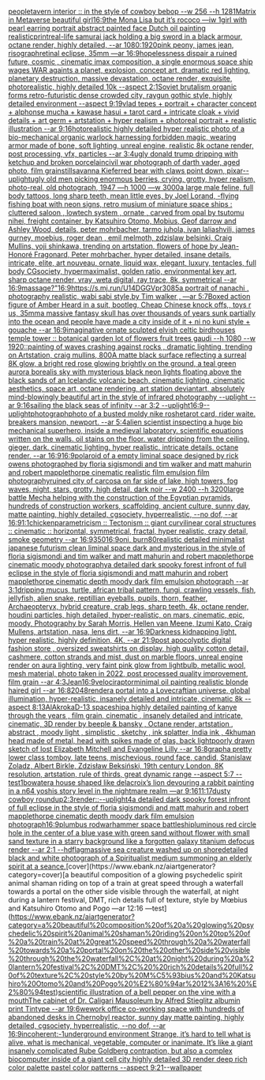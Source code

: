 [](https://www.ebank.nz/aiartgenerator?category=)[people](https://www.ebank.nz/aiartgenerator?category=people)[tavern interior :: in the style of cowboy bebop --w 256 --h 128](https://www.ebank.nz/aiartgenerator?category=tavern%20interior%20%3A%3A%20in%20the%20style%20of%20cowboy%20bebop%20--w%20256%20--h%20128)[1](https://www.ebank.nz/aiartgenerator?category=1)[Matrix in Metaverse beautiful girl](https://www.ebank.nz/aiartgenerator?category=Matrix%20in%20Metaverse%20beautiful%20girl)[16:9](https://www.ebank.nz/aiartgenerator?category=16%3A9)[the Mona Lisa but it’s rococo —iw 1](https://www.ebank.nz/aiartgenerator?category=the%20Mona%20Lisa%20but%20it%E2%80%99s%20rococo%20%E2%80%94iw%201)[girl with pearl earring portrait abstract painted face Dutch oil painting realistic](https://www.ebank.nz/aiartgenerator?category=girl%20with%20pearl%20earring%20portrait%20abstract%20painted%20face%20Dutch%20oil%20painting%20realistic)[print](https://www.ebank.nz/aiartgenerator?category=print)[real-life samurai jack holding a big sword in a black armour, octane render, highly detailed, --ar 1080:1920](https://www.ebank.nz/aiartgenerator?category=real-life%20samurai%20jack%20holding%20a%20big%20sword%20in%20a%20black%20armour%2C%20octane%20render%2C%20highly%20detailed%2C%20--ar%201080%3A1920)[pink peony, james jean, risograph](https://www.ebank.nz/aiartgenerator?category=pink%20peony%2C%20james%20jean%2C%20risograph)[retinal eclipse, 35mm —ar 16:9](https://www.ebank.nz/aiartgenerator?category=retinal%20eclipse%2C%2035mm%20%E2%80%94ar%2016%3A9)[hopelessness dispair a ruined future, cosmic , cinematic imax composition, a single enormous space ship wages WAR againts a planet, explosion,  concept art, dramatic red lighting, planetary destruction, massive devastation, octane render, exquisite, photorealistic, highly detailed 10k --aspect 2:1](https://www.ebank.nz/aiartgenerator?category=hopelessness%20dispair%20a%20ruined%20future%2C%20cosmic%20%2C%20cinematic%20imax%20composition%2C%20a%20single%20enormous%20space%20ship%20wages%20WAR%20againts%20a%20planet%2C%20explosion%2C%20%20concept%20art%2C%20dramatic%20red%20lighting%2C%20planetary%20destruction%2C%20massive%20devastation%2C%20octane%20render%2C%20exquisite%2C%20photorealistic%2C%20highly%20detailed%2010k%20--aspect%202%3A1)[Soviet brutalism organic forms retro-futuristic dense crowded city, raygun gothic style, highly detailed environment --aspect 9:19](https://www.ebank.nz/aiartgenerator?category=Soviet%20brutalism%20organic%20forms%20retro-futuristic%20dense%20crowded%20city%2C%20raygun%20gothic%20style%2C%20highly%20detailed%20environment%20--aspect%209%3A19)[vlad tepes + portrait + character concept + alphonse mucha + kawase hasui + tarot card + intricate cloak + vivid details + art germ + artstation + hyper realism + photoreal portrait + realistic illustration --ar 9:16](https://www.ebank.nz/aiartgenerator?category=vlad%20tepes%20%2B%20portrait%20%2B%20character%20concept%20%2B%20alphonse%20mucha%20%2B%20kawase%20hasui%20%2B%20tarot%20card%20%2B%20intricate%20cloak%20%2B%20vivid%20details%20%2B%20art%20germ%20%2B%20artstation%20%2B%20hyper%20realism%20%2B%20photoreal%20portrait%20%2B%20realistic%20illustration%20--ar%209%3A16)[hotorealistic highly detailed hyper realistic photo of a bio-mechanical organic warlock harnessing forbidden magic, wearing armor made of bone, soft lighting, unreal engine, realistic 8k octane render, post processing, vfx, particles --ar 3:4](https://www.ebank.nz/aiartgenerator?category=hotorealistic%20highly%20detailed%20hyper%20realistic%20photo%20of%20a%20bio-mechanical%20organic%20warlock%20harnessing%20forbidden%20magic%2C%20wearing%20armor%20made%20of%20bone%2C%20soft%20lighting%2C%20unreal%20engine%2C%20realistic%208k%20octane%20render%2C%20post%20processing%2C%20vfx%2C%20particles%20--ar%203%3A4)[ugly donald trump dripping with ketchup and broken porcelain](https://www.ebank.nz/aiartgenerator?category=ugly%20donald%20trump%20dripping%20with%20ketchup%20and%20broken%20porcelain)[](https://www.ebank.nz/aiartgenerator?category=)[civil war photograph of darth vader, aged photo, film grain](https://www.ebank.nz/aiartgenerator?category=civil%20war%20photograph%20of%20darth%20vader%2C%20aged%20photo%2C%20film%20grain)[still](https://www.ebank.nz/aiartgenerator?category=still)[savanna Kiefer](https://www.ebank.nz/aiartgenerator?category=savanna%20Kiefer)[red bear with claws point down, pixar](https://www.ebank.nz/aiartgenerator?category=red%20bear%20with%20claws%20point%20down%2C%20pixar)[--uplight](https://www.ebank.nz/aiartgenerator?category=--uplight)[ugly old men picking enormous berries, crying, grotty, hyper realism, photo-real, old photograph, 1947 —h 1000 —w 3000](https://www.ebank.nz/aiartgenerator?category=ugly%20old%20men%20picking%20enormous%20berries%2C%20crying%2C%20grotty%2C%20hyper%20realism%2C%20photo-real%2C%20old%20photograph%2C%201947%20%E2%80%94h%201000%20%E2%80%94w%203000)[a large male feline, full body tattoos, long sharp teeth, mean little eyes, by Joel  Lorand, -](https://www.ebank.nz/aiartgenerator?category=a%20large%20male%20feline%2C%20full%20body%20tattoos%2C%20long%20sharp%20teeth%2C%20mean%20little%20eyes%2C%20by%20Joel%20%20Lorand%2C%20-)[flying fishing boat with neon signs, retro musium of miniature space ships : cluttered saloon , lowtech system , ornate , carved from opal by tsutomu nihei, freight container, by Katsuhiro Otomo, Mobius, Geof darrow and Ashley Wood, details, peter mohrbacher, tarmo juhola, ivan laliashvili, james gurney, moebius, roger dean , emil melmoth, zdzislaw belsinki, Craig Mullins, yoji shinkawa, trending on artstation, flowers of hope by Jean-Honoré Fragonard, Peter mohrbacher, hyper detailed, insane details, intricate, elite, art nouveau, ornate, liquid wax, elegant, luxury, tentacles, full body CGsociety, hypermaximalist, golden ratio, environmental key art, sharp octane render, vray ,weta digital, ray trace, 8k, symmetrical --ar 16:9](https://www.ebank.nz/aiartgenerator?category=flying%20fishing%20boat%20with%20neon%20signs%2C%20retro%20musium%20of%20miniature%20space%20ships%20%3A%20cluttered%20saloon%20%2C%20lowtech%20system%20%2C%20ornate%20%2C%20carved%20from%20opal%20by%20tsutomu%20nihei%2C%20freight%20container%2C%20by%20Katsuhiro%20Otomo%2C%20Mobius%2C%20Geof%20darrow%20and%20Ashley%20Wood%2C%20details%2C%20peter%20mohrbacher%2C%20tarmo%20juhola%2C%20ivan%20laliashvili%2C%20james%20gurney%2C%20moebius%2C%20roger%20dean%20%2C%20emil%20melmoth%2C%20zdzislaw%20belsinki%2C%20Craig%20Mullins%2C%20yoji%20shinkawa%2C%20trending%20on%20artstation%2C%20flowers%20of%20hope%20by%20Jean-Honor%C3%A9%20Fragonard%2C%20Peter%20mohrbacher%2C%20hyper%20detailed%2C%20insane%20details%2C%20intricate%2C%20elite%2C%20art%20nouveau%2C%20ornate%2C%20liquid%20wax%2C%20elegant%2C%20luxury%2C%20tentacles%2C%20full%20body%20CGsociety%2C%20hypermaximalist%2C%20golden%20ratio%2C%20environmental%20key%20art%2C%20sharp%20octane%20render%2C%20vray%20%2Cweta%20digital%2C%20ray%20trace%2C%208k%2C%20symmetrical%20--ar%2016%3A9)[massage?"](https://www.ebank.nz/aiartgenerator?category=massage%3F%22)[16:9](https://www.ebank.nz/aiartgenerator?category=16%3A9)[<https://s.mj.run/U14DGGVpr30>](https://www.ebank.nz/aiartgenerator?category=%3Chttps%3A//s.mj.run/U14DGGVpr30%3E)[85](https://www.ebank.nz/aiartgenerator?category=85)[a portrait of nanachi , photography realistic, wabi sabi style,by Tim walker , —ar 5:7](https://www.ebank.nz/aiartgenerator?category=a%20portrait%20of%20nanachi%20%2C%20photography%20realistic%2C%20wabi%20sabi%20style%2Cby%20Tim%20walker%20%2C%20%E2%80%94ar%205%3A7)[Boxed action figure of Amber Heard in a suit, bootleg, Cheap Chinese knock offs,, toys r us, 35mm](https://www.ebank.nz/aiartgenerator?category=Boxed%20action%20figure%20of%20Amber%20Heard%20in%20a%20suit%2C%20bootleg%2C%20Cheap%20Chinese%20knock%20offs%2C%2C%20toys%20r%20us%2C%2035mm)[a massive fantasy skull has over thousands of years sunk partially into the ocean and people have made a city inside of it + ni no kuni style + gouache --ar 16:9](https://www.ebank.nz/aiartgenerator?category=a%20massive%20fantasy%20skull%20has%20over%20thousands%20of%20years%20sunk%20partially%20into%20the%20ocean%20and%20people%20have%20made%20a%20city%20inside%20of%20it%20%2B%20ni%20no%20kuni%20style%20%2B%20gouache%20--ar%2016%3A9)[imaginative ornate sculpted elvish celtic birdhouses temple tower :: botanical garden lot of flowers fruit trees gaudi --h 1080 --w 1920](https://www.ebank.nz/aiartgenerator?category=imaginative%20ornate%20sculpted%20elvish%20celtic%20birdhouses%20temple%20tower%20%3A%3A%20botanical%20garden%20lot%20of%20flowers%20fruit%20trees%20gaudi%20--h%201080%20--w%201920)[::](https://www.ebank.nz/aiartgenerator?category=%3A%3A)[painting of waves crashing against rocks , dramatic lighting,  trending on Artstation, craig mullins, 800](https://www.ebank.nz/aiartgenerator?category=painting%20of%20waves%20crashing%20against%20rocks%20%2C%20dramatic%20lighting%2C%20%20trending%20on%20Artstation%2C%20craig%20mullins%2C%20800)[A matte black surface reflecting a surreal 8K glow, a bright red rose glowing brightly on the ground, a teal green aurora borealis sky with mysterious black neon lights floating above the black sands of an Icelandic volcanic beach, cinematic lighting, cinematic aesthetics, space art, octane rendering, art station deviantart, absolutely mind-blowingly beautiful art in the style of infrared photography --uplight --ar 9:16](https://www.ebank.nz/aiartgenerator?category=A%20matte%20black%20surface%20reflecting%20a%20surreal%208K%20glow%2C%20a%20bright%20red%20rose%20glowing%20brightly%20on%20the%20ground%2C%20a%20teal%20green%20aurora%20borealis%20sky%20with%20mysterious%20black%20neon%20lights%20floating%20above%20the%20black%20sands%20of%20an%20Icelandic%20volcanic%20beach%2C%20cinematic%20lighting%2C%20cinematic%20aesthetics%2C%20space%20art%2C%20octane%20rendering%2C%20art%20station%20deviantart%2C%20absolutely%20mind-blowingly%20beautiful%20art%20in%20the%20style%20of%20infrared%20photography%20--uplight%20--ar%209%3A16)[sailing the black seas of infinity --ar 3:2 --uplight](https://www.ebank.nz/aiartgenerator?category=sailing%20the%20black%20seas%20of%20infinity%20--ar%203%3A2%20--uplight)[16:9](https://www.ebank.nz/aiartgenerator?category=16%3A9)[--uplight](https://www.ebank.nz/aiartgenerator?category=--uplight)[photograph](https://www.ebank.nz/aiartgenerator?category=photograph)[photo of a busted moldy nike roshe](https://www.ebank.nz/aiartgenerator?category=photo%20of%20a%20busted%20moldy%20nike%20roshe)[tarot card, rider waite. breakers mansion, newport. --ar 5:4](https://www.ebank.nz/aiartgenerator?category=tarot%20card%2C%20rider%20waite.%20breakers%20mansion%2C%20newport.%20--ar%205%3A4)[alien scientist inspecting a huge bio mechanical superhero, inside a medieval laboratory. scientific equations written on the walls. oil stains on the floor. water dripping from the ceiling. gieger. dark. cinematic lighting. hyper realistic. intricate details. octane render. --ar 16:9](https://www.ebank.nz/aiartgenerator?category=alien%20scientist%20inspecting%20a%20huge%20bio%20mechanical%20superhero%2C%20inside%20a%20medieval%20laboratory.%20scientific%20equations%20written%20on%20the%20walls.%20oil%20stains%20on%20the%20floor.%20water%20dripping%20from%20the%20ceiling.%20gieger.%20dark.%20cinematic%20lighting.%20hyper%20realistic.%20intricate%20details.%20octane%20render.%20--ar%2016%3A9)[16:9](https://www.ebank.nz/aiartgenerator?category=16%3A9)[polaroid of a empty liminal space designed by rick owens photographed by floria sigismondi and tim walker  and matt mahurin and robert mapplethorpe cinematic realistic film emulsion film photography](https://www.ebank.nz/aiartgenerator?category=polaroid%20of%20a%20empty%20liminal%20space%20designed%20by%20rick%20owens%20photographed%20by%20floria%20sigismondi%20and%20tim%20walker%20%20and%20matt%20mahurin%20and%20robert%20mapplethorpe%20cinematic%20realistic%20film%20emulsion%20film%20photography)[ruined city of carcosa on far side of lake, high towers, fog waves, night, stars, grotty, high detail, dark noir --w 2400 --h 3200](https://www.ebank.nz/aiartgenerator?category=ruined%20city%20of%20carcosa%20on%20far%20side%20of%20lake%2C%20high%20towers%2C%20fog%20waves%2C%20night%2C%20stars%2C%20grotty%2C%20high%20detail%2C%20dark%20noir%20--w%202400%20--h%203200)[large battle Mecha helping with the construction of the Egyptian pyramids, hundreds of construction workers, scaffolding, ancient culture, sunny day, matte painting, highly detailed, cgsociety, hyperrealistic, --no dof, --ar 16:9](https://www.ebank.nz/aiartgenerator?category=large%20battle%20Mecha%20helping%20with%20the%20construction%20of%20the%20Egyptian%20pyramids%2C%20hundreds%20of%20construction%20workers%2C%20scaffolding%2C%20ancient%20culture%2C%20sunny%20day%2C%20matte%20painting%2C%20highly%20detailed%2C%20cgsociety%2C%20hyperrealistic%2C%20--no%20dof%2C%20--ar%2016%3A9)[1:1](https://www.ebank.nz/aiartgenerator?category=1%3A1)[chicken](https://www.ebank.nz/aiartgenerator?category=chicken)[parametricism :: Tectonism :: giant curvilinear coral structures :: cinematic :: horizontal, symmetrical, fractal, hyper realistic, crazy detail, smoke geometry --ar 16:9](https://www.ebank.nz/aiartgenerator?category=parametricism%20%3A%3A%20Tectonism%20%3A%3A%20giant%20curvilinear%20coral%20structures%20%3A%3A%20cinematic%20%3A%3A%20horizontal%2C%20symmetrical%2C%20fractal%2C%20hyper%20realistic%2C%20crazy%20detail%2C%20smoke%20geometry%20--ar%2016%3A9)[350](https://www.ebank.nz/aiartgenerator?category=350)[16:9](https://www.ebank.nz/aiartgenerator?category=16%3A9)[oni, burn](https://www.ebank.nz/aiartgenerator?category=oni%2C%20burn)[80](https://www.ebank.nz/aiartgenerator?category=80)[realistic detailed minimalist japanese futurism clean liminal space dark and mysterious in the style of floria sigismondi and tim walker and matt mahurin and robert mapplethorpe cinematic moody photography](https://www.ebank.nz/aiartgenerator?category=realistic%20detailed%20minimalist%20japanese%20futurism%20clean%20liminal%20space%20dark%20and%20mysterious%20in%20the%20style%20of%20floria%20sigismondi%20and%20tim%20walker%20and%20matt%20mahurin%20and%20robert%20mapplethorpe%20cinematic%20moody%20photography)[a detailed dark spooky forest infront of full eclipse in the style of floria sigismondi and matt mahurin and robert mapplethorpe cinematic depth moody dark film emulsion photograph --ar 3:1](https://www.ebank.nz/aiartgenerator?category=a%20detailed%20dark%20spooky%20forest%20infront%20of%20full%20eclipse%20in%20the%20style%20of%20floria%20sigismondi%20and%20matt%20mahurin%20and%20robert%20mapplethorpe%20cinematic%20depth%20moody%20dark%20film%20emulsion%20photograph%20--ar%203%3A1)[dripping mucus, turtle, african tribal pattern, fungi, crawling vessels, fish, jellyfish, alien snake, reptillian eyeballs, pupils, thorn, feather, Archaeopteryx, hybrid creature, crab legs, sharp teeth, 4k, octane render, houdini particles, high detailed, hyper-realistic, on mars, cinematic, epic, moody, Photography by Sarah Morris, Hellen van Meene, Izumi Kato, Craig Mullens, artstation, nasa, lens dirt, --ar 16:9](https://www.ebank.nz/aiartgenerator?category=dripping%20mucus%2C%20turtle%2C%20african%20tribal%20pattern%2C%20fungi%2C%20crawling%20vessels%2C%20fish%2C%20jellyfish%2C%20alien%20snake%2C%20reptillian%20eyeballs%2C%20pupils%2C%20thorn%2C%20feather%2C%20Archaeopteryx%2C%20hybrid%20creature%2C%20crab%20legs%2C%20sharp%20teeth%2C%204k%2C%20octane%20render%2C%20houdini%20particles%2C%20high%20detailed%2C%20hyper-realistic%2C%20on%20mars%2C%20cinematic%2C%20epic%2C%20moody%2C%20Photography%20by%20Sarah%20Morris%2C%20Hellen%20van%20Meene%2C%20Izumi%20Kato%2C%20Craig%20Mullens%2C%20artstation%2C%20nasa%2C%20lens%20dirt%2C%20--ar%2016%3A9)[Darkness kidnapping light, hyper realistic, highly definition, 4K, --ar 21:9](https://www.ebank.nz/aiartgenerator?category=Darkness%20kidnapping%20light%2C%20hyper%20realistic%2C%20highly%20definition%2C%204K%2C%20--ar%2021%3A9)[post apocolyptic digital fashion store , oversized sweatshirts on display, high quality cotton detail, cashmere, cotton strands and mist, dust on marble floors, unreal engine render on aura lighting, very faint pink glow from lightbulb, metallic wool, mesh material, photo taken in 2022, post processed quality improvement, film grain --ar 4:3](https://www.ebank.nz/aiartgenerator?category=post%20apocolyptic%20digital%20fashion%20store%20%2C%20oversized%20sweatshirts%20on%20display%2C%20high%20quality%20cotton%20detail%2C%20cashmere%2C%20cotton%20strands%20and%20mist%2C%20dust%20on%20marble%20floors%2C%20unreal%20engine%20render%20on%20aura%20lighting%2C%20very%20faint%20pink%20glow%20from%20lightbulb%2C%20metallic%20wool%2C%20mesh%20material%2C%20photo%20taken%20in%202022%2C%20post%20processed%20quality%20improvement%2C%20film%20grain%20--ar%204%3A3)[Jean](https://www.ebank.nz/aiartgenerator?category=Jean)[16:9](https://www.ebank.nz/aiartgenerator?category=16%3A9)[velociraptor](https://www.ebank.nz/aiartgenerator?category=velociraptor)[minimal oil painting realistic blonde haired girl --ar 16:8](https://www.ebank.nz/aiartgenerator?category=minimal%20oil%20painting%20realistic%20blonde%20haired%20girl%20--ar%2016%3A8)[2048](https://www.ebank.nz/aiartgenerator?category=2048)[render](https://www.ebank.nz/aiartgenerator?category=render)[a portal into a Lovecraftian universe, global illumination, hyper-realistic, insanely detailed and intricate, cinematic 8k --aspect 8:13](https://www.ebank.nz/aiartgenerator?category=a%20portal%20into%20a%20Lovecraftian%20universe%2C%20global%20illumination%2C%20hyper-realistic%2C%20insanely%20detailed%20and%20intricate%2C%20cinematic%208k%20--aspect%208%3A13)[AlAkroka](https://www.ebank.nz/aiartgenerator?category=AlAkroka)[D-13 spaceship](https://www.ebank.nz/aiartgenerator?category=D-13%20spaceship)[a highly detailed painting of kanye through the years , film grain, cinematic , insanely detailed and intricate, cinematic, 3D render by beeple & bansky  , Octane render, artstation , abstract , moody light , simplistic , sketchy , ink splatter, India ink , 4k](https://www.ebank.nz/aiartgenerator?category=a%20highly%20detailed%20painting%20of%20kanye%20through%20the%20years%20%2C%20film%20grain%2C%20cinematic%20%2C%20insanely%20detailed%20and%20intricate%2C%20cinematic%2C%203D%20render%20by%20beeple%20%26%20bansky%20%20%2C%20Octane%20render%2C%20artstation%20%2C%20abstract%20%2C%20moody%20light%20%2C%20simplistic%20%2C%20sketchy%20%2C%20ink%20splatter%2C%20India%20ink%20%2C%204k)[human head made of metal, head with spikes made of glas, back light](https://www.ebank.nz/aiartgenerator?category=human%20head%20made%20of%20metal%2C%20head%20with%20spikes%20made%20of%20glas%2C%20back%20light)[poorly drawn sketch of lost Elizabeth Mitchell and Evangeline Lilly --ar 16:8](https://www.ebank.nz/aiartgenerator?category=poorly%20drawn%20sketch%20of%20lost%20Elizabeth%20Mitchell%20and%20Evangeline%20Lilly%20--ar%2016%3A8)[graph](https://www.ebank.nz/aiartgenerator?category=graph)[a pretty lower class tomboy, late teens, mischevious, round face, candid, Stanislaw Zoladz, Albert Birkle, Zdzisław Beksiński, 19th century London, 8K resolution, artstation, rule of thirds, great dynamic range --aspect 5:7 --test](https://www.ebank.nz/aiartgenerator?category=a%20pretty%20lower%20class%20tomboy%2C%20late%20teens%2C%20mischevious%2C%20round%20face%2C%20candid%2C%20Stanislaw%20Zoladz%2C%20Albert%20Birkle%2C%20Zdzis%C5%82aw%20Beksi%C5%84ski%2C%2019th%20century%20London%2C%208K%20resolution%2C%20artstation%2C%20rule%20of%20thirds%2C%20great%20dynamic%20range%20--aspect%205%3A7%20--test)[1](https://www.ebank.nz/aiartgenerator?category=1)[bowater](https://www.ebank.nz/aiartgenerator?category=bowater)[a house shaped like delacroix’s lion devouring a rabbit painting in a n64 yoshis story level in the nightmare realm —ar 9:16](https://www.ebank.nz/aiartgenerator?category=a%20house%20shaped%20like%20delacroix%E2%80%99s%20lion%20devouring%20a%20rabbit%20painting%20in%20a%20n64%20yoshis%20story%20level%20in%20the%20nightmare%20realm%20%E2%80%94ar%209%3A16)[11:17](https://www.ebank.nz/aiartgenerator?category=11%3A17)[dusty cowboy roundup](https://www.ebank.nz/aiartgenerator?category=dusty%20cowboy%20roundup)[2:3](https://www.ebank.nz/aiartgenerator?category=2%3A3)[render::](https://www.ebank.nz/aiartgenerator?category=render%3A%3A)[--uplight](https://www.ebank.nz/aiartgenerator?category=--uplight)[4](https://www.ebank.nz/aiartgenerator?category=4)[a detailed dark spooky forest infront of full eclipse in the style of floria sigismondi and matt mahurin and robert mapplethorpe cinematic depth moody dark film emulsion photograph](https://www.ebank.nz/aiartgenerator?category=a%20detailed%20dark%20spooky%20forest%20infront%20of%20full%20eclipse%20in%20the%20style%20of%20floria%20sigismondi%20and%20matt%20mahurin%20and%20robert%20mapplethorpe%20cinematic%20depth%20moody%20dark%20film%20emulsion%20photograph)[16:9](https://www.ebank.nz/aiartgenerator?category=16%3A9)[plumbus rod](https://www.ebank.nz/aiartgenerator?category=plumbus%20rod)[warhammer space battleship](https://www.ebank.nz/aiartgenerator?category=warhammer%20space%20battleship)[luminous red circle hole in the center of a blue vase with green sand without flower with small sand texture in a starry background like a forgotten galaxy titanium defocus render --ar 2:1 --hd](https://www.ebank.nz/aiartgenerator?category=luminous%20red%20circle%20hole%20in%20the%20center%20of%20a%20blue%20vase%20with%20green%20sand%20without%20flower%20with%20small%20sand%20texture%20in%20a%20starry%20background%20like%20a%20forgotten%20galaxy%20titanium%20defocus%20render%20--ar%202%3A1%20--hd)[flag](https://www.ebank.nz/aiartgenerator?category=flag)[massive sea creature washed up on shore](https://www.ebank.nz/aiartgenerator?category=massive%20sea%20creature%20washed%20up%20on%20shore)[detailed black and white photograph of a Spiritualist medium summoning an elderly spirit at a seance.](https://www.ebank.nz/aiartgenerator?category=detailed%20black%20and%20white%20photograph%20of%20a%20Spiritualist%20medium%20summoning%20an%20elderly%20spirit%20at%20a%20seance.)[cover](https://www.ebank.nz/aiartgenerator?category=cover)[a beautiful composition of a glowing psychedelic spirit animal shaman riding on top of a train at great speed through a waterfall towards a portal on the other side visible through the waterfall, at night during a lantern festival, DMT,  rich details full of texture, style by Mœbius and Katsuhiro Otomo and Pogo —ar 12:16 —test](https://www.ebank.nz/aiartgenerator?category=a%20beautiful%20composition%20of%20a%20glowing%20psychedelic%20spirit%20animal%20shaman%20riding%20on%20top%20of%20a%20train%20at%20great%20speed%20through%20a%20waterfall%20towards%20a%20portal%20on%20the%20other%20side%20visible%20through%20the%20waterfall%2C%20at%20night%20during%20a%20lantern%20festival%2C%20DMT%2C%20%20rich%20details%20full%20of%20texture%2C%20style%20by%20M%C5%93bius%20and%20Katsuhiro%20Otomo%20and%20Pogo%20%E2%80%94ar%2012%3A16%20%E2%80%94test)[scientific illustration of a bell pepper on the vine with a mouth](https://www.ebank.nz/aiartgenerator?category=scientific%20illustration%20of%20a%20bell%20pepper%20on%20the%20vine%20with%20a%20mouth)[The cabinet of Dr. Caligari Mausoleum by Alfred Stieglitz albumin print Tintype --ar 19:6](https://www.ebank.nz/aiartgenerator?category=The%20cabinet%20of%20Dr.%20Caligari%20Mausoleum%20by%20Alfred%20Stieglitz%20albumin%20print%20Tintype%20--ar%2019%3A6)[](https://www.ebank.nz/aiartgenerator?category=)[wework office co-working space with hundreds of abandoned desks in Chernobyl reactor, sunny day matte painting, highly detailed, cgsociety, hyperrealistic, --no dof, --ar 16:9](https://www.ebank.nz/aiartgenerator?category=wework%20office%20co-working%20space%20with%20hundreds%20of%20abandoned%20desks%20in%20Chernobyl%20reactor%2C%20sunny%20day%20matte%20painting%2C%20highly%20detailed%2C%20cgsociety%2C%20hyperrealistic%2C%20--no%20dof%2C%20--ar%2016%3A9)[incoherent:-1](https://www.ebank.nz/aiartgenerator?category=incoherent%3A-1)[underground   environment  Strange,  it’s hard to tell what is alive, what is mechanical, vegetable, computer or inanimate. It’s like a giant insanely complicated Rube Goldberg contraption, but also a complex biocomputer inside of a giant cell city highly detailed 3D render deep rich color palette pastel color patterns --aspect 9:21](https://www.ebank.nz/aiartgenerator?category=underground%20%20%20environment%20%20Strange%2C%20%20it%E2%80%99s%20hard%20to%20tell%20what%20is%20alive%2C%20what%20is%20mechanical%2C%20vegetable%2C%20computer%20or%20inanimate.%20It%E2%80%99s%20like%20a%20giant%20insanely%20complicated%20Rube%20Goldberg%20contraption%2C%20but%20also%20a%20complex%20biocomputer%20inside%20of%20a%20giant%20cell%20city%20highly%20detailed%203D%20render%20deep%20rich%20color%20palette%20pastel%20color%20patterns%20--aspect%209%3A21)[--wallpaper](https://www.ebank.nz/aiartgenerator?category=--wallpaper)